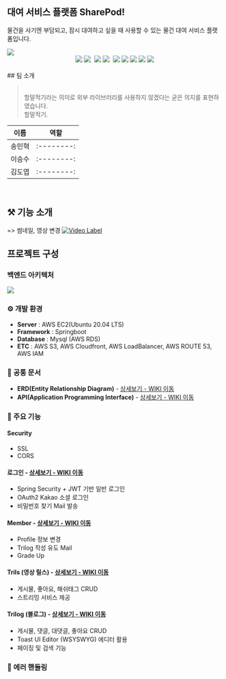 ## 대여 서비스 플랫폼 SharePod!
 물건을 사기엔 부담되고, 잠시 대여하고 싶을 때 사용할 수 있는 물건 대여 서비스 플랫폼입니다.
 
 <img src="https://user-images.githubusercontent.com/59475849/160775149-0be495f9-68a2-4d89-973c-e6cb1a50e5eb.png">
 
 <div align="center">
  <img src="https://img.shields.io/badge/MySQL-4479A1?style=flat&logo=MySQL&logoColor=white"/>
  <img src="https://img.shields.io/badge/Spring Boot-6DB33F?style=flat-square&logo=Spring Boot&logoColor=white"/>&nbsp;
    <img src="https://img.shields.io/badge/Notion-000000?style=flat&logo=Notion&logoColor=white"/>
    <img src="https://img.shields.io/badge/Github-181717?style=flat&logo=Github&logoColor=white"/>&nbsp;
  <img src="https://img.shields.io/badge/Slack-4A154B?style=flat&logo=slack&logoColor=white"/>
 <img src="https://img.shields.io/badge/Amazon AWS-232F3E?style=flat&logo=Amazon AWS&logoColor=#232F3E"/>
 <img src="https://img.shields.io/badge/Amazon S3-white?style=flat&logo=Amazon S3&logoColor=#white"/>
 <img src="https://img.shields.io/badge/Redis-white?style=flat&logo=Redis&logoColor=#DC382D"/>
 <img src="https://img.shields.io/badge/Socket.io-black?style=flat&logo=Socket.io&logoColor=#DC382D"/>
</div>

<br>
## 팀 소개

> <br>할말적기라는 의미로 외부 라이브러리를 사용하지 않겠다는 굳은 의지를 표현하였습니다.<br>
> 할말적기.

|이름|역할|
|:--------:|:--------:|
|송민혁|:--------:|
|이승수|:--------:|
|김도엽|:--------:|
<br>

## ⚒️ 기능 소개
=> 썸네일, 영상 변경
[![Video Label](.jpg)](https://youtu.be/)




## 프로젝트 구성
### 백엔드 아키텍처
 <img src="https://user-images.githubusercontent.com/59475849/160796220-c55b19f4-7f08-4095-8686-1a5ea2725eb8.png">



### ⚙️ 개발 환경
- **Server** : AWS EC2(Ubuntu 20.04 LTS)  
- **Framework** : Springboot  
- **Database** : Mysql (AWS RDS)  
- **ETC** : AWS S3, AWS Cloudfront, AWS LoadBalancer, AWS ROUTE 53, AWS IAM

### 📝 공통 문서
- **ERD(Entity Relationship Diagram)** - <a href="https://github.com/HangHae99ProjectTeam10/SharePod-Server/wiki/ERD" >상세보기 - WIKI 이동</a>  
- **API(Application Programming Interface)** - <a href="https://github.com/HangHae99ProjectTeam10/SharePod-Server/wiki/API" >상세보기 - WIKI 이동</a>

### 📌 주요 기능
#### Security
- SSL
- CORS 
#### 로그인 - <a href="https://github.com/iamzin/SpringBoot-Project-Triport/wiki/%EC%A3%BC%EC%9A%94-%EA%B8%B0%EB%8A%A5-%EC%86%8C%EA%B0%9C(Login)" >상세보기 - WIKI 이동</a>
- Spring Security + JWT 기반 일반 로그인
- OAuth2 Kakao 소셜 로그인
- 비밀번호 찾기 Mail 발송
#### Member - <a href="https://github.com/iamzin/SpringBoot-Project-Triport/wiki/%EC%A3%BC%EC%9A%94-%EA%B8%B0%EB%8A%A5-%EC%86%8C%EA%B0%9C(Member)" >상세보기 - WIKI 이동</a>
- Profile 정보 변경
- Trilog 작성 유도 Mail
- Grade Up
#### Trils (영상 릴스) - <a href="https://github.com/iamzin/SpringBoot-Project-Triport/wiki/%EC%A3%BC%EC%9A%94-%EA%B8%B0%EB%8A%A5-%EC%86%8C%EA%B0%9C(Trils_%EC%98%81%EC%83%81)" >상세보기 - WIKI 이동</a>
- 게시물, 좋아요, 해쉬태그 CRUD
- 스트리밍 서비스 제공
#### Trilog (블로그) - <a href="https://github.com/iamzin/SpringBoot-Project-Triport/wiki/%EC%A3%BC%EC%9A%94-%EA%B8%B0%EB%8A%A5-%EC%86%8C%EA%B0%9C(Trillog_%EB%B8%94%EB%A1%9C%EA%B7%B8)" >상세보기 - WIKI 이동</a>
- 게시물, 댓글, 대댓글, 좋아요 CRUD
- Toast UI Editor (WSYSWYG) 에디터 활용
- 페이징 및 검색 기능

### 📌 에러 핸들링
